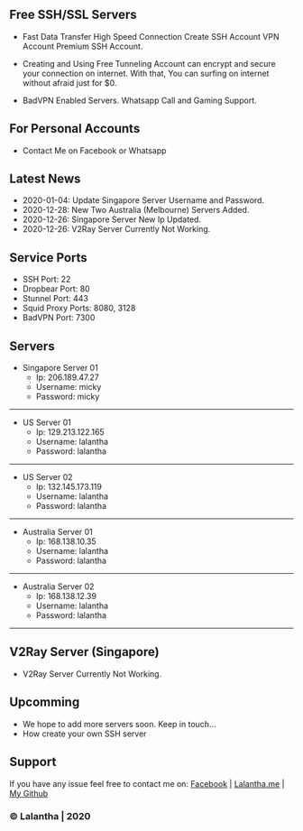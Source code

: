 ## Free SSH/SSL Servers

- Fast Data Transfer High Speed Connection Create SSH Account VPN Account Premium SSH Account.

- Creating and Using Free Tunneling Account can encrypt and secure your connection on internet. With that, You can surfing on internet without afraid just for $0.

- BadVPN Enabled Servers. Whatsapp Call and Gaming Support.

## For Personal Accounts

- Contact Me on Facebook or Whatsapp

## Latest News

- 2020-01-04: Update Singapore Server Username and Password.
- 2020-12-28: New Two Australia (Melbourne) Servers Added.
- 2020-12-26: Singapore Server New Ip Updated.
- 2020-12-26: V2Ray Server Currently Not Working.

## Service Ports

- SSH Port: 22
- Dropbear Port: 80
- Stunnel Port: 443
- Squid Proxy Ports: 8080, 3128
- BadVPN Port: 7300


## Servers

* Singapore Server 01                                            
    - Ip: 206.189.47.27
    - Username: micky
    - Password: micky

-------------------------

* US Server 01                                            
    - Ip: 129.213.122.165
    - Username: lalantha
    - Password: lalantha

-------------------------

* US Server 02
    - Ip: 132.145.173.119
    - Username: lalantha
    - Password: lalantha
    
-------------------------

* Australia Server 01                                            
    - Ip: 168.138.10.35
    - Username: lalantha
    - Password: lalantha

-------------------------

* Australia Server 02                                            
    - Ip: 168.138.12.39
    - Username: lalantha
    - Password: lalantha

-------------------------

## V2Ray Server (Singapore)

* V2Ray Server Currently Not Working.


## Upcomming

- We hope to add more servers soon. Keep in touch...
- How create your own SSH server


## Support 

If you have any issue feel free to contact me on: 
[Facebook](https://www.facebook.com/lalanthamadushan82) | [Lalantha.me](https://lalantha.me/) | [My Github](https://github.com/lalantham)


### &copy; Lalantha | 2020
